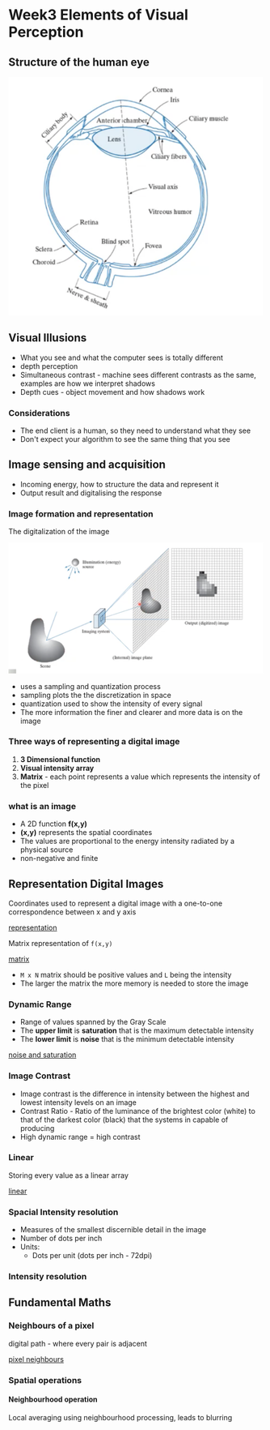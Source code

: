 # Week3 Elements of Visual Perception

## Structure of the human eye

![human eye](images/human-eye.png)

## Visual Illusions

- What you see and what the computer sees is totally different
- depth perception
- Simultaneous contrast - machine sees different contrasts as the same, examples are how we interpret shadows
- Depth cues - object movement and how shadows work

### Considerations

- The end client is a human, so they need to understand what they see
- Don't expect your algorithm to see the same thing that you see

## Image sensing and acquisition

- Incoming energy, how to structure the data and represent it
- Output result and digitalising the response

### Image formation and representation

The digitalization of the image

![digitalization](images/digitalization.png)

- uses a sampling and quantization process
- sampling plots the  the discretization in space
- quantization used to show the intensity of every signal
- The more information the finer and clearer and more data is on the image

### Three ways of representing a digital image

1. **3 Dimensional function**
2. **Visual intensity array**
3. **Matrix** - each point represents a value which represents the intensity of the pixel

### what is an image

- A 2D function **f(x,y)**
- **(x,y)** represents the spatial coordinates
- The values are proportional to the energy intensity radiated by a physical source
- non-negative and finite

## Representation Digital Images

Coordinates used to represent a digital image with a one-to-one correspondence between x and y axis

[representation](images/representation.png)

Matrix representation of `f(x,y)`

[matrix](images/matrix.png)

- `M x N` matrix should be positive values and `L` being the intensity
- The larger the matrix the more memory is needed to store the image

### Dynamic Range

- Range of values spanned by the Gray Scale
- The **upper limit** is **saturation** that is the maximum detectable intensity
- The **lower limit** is **noise** that is the minimum detectable intensity

[noise and saturation](images/noise-saturation.png)

### Image Contrast

- Image contrast is the difference in intensity between the highest and lowest intensity levels on an image
- Contrast Ratio - Ratio of the luminance of the brightest color (white) to that of the darkest color (black) that the systems in capable of producing
- High dynamic range = high contrast

### Linear

Storing every value as a linear array

[linear](images/linear.png)

### Spacial Intensity resolution

- Measures of the smallest discernible detail in the image
- Number of dots per inch
- Units:
  - Dots per unit (dots per inch - 72dpi)

### Intensity resolution

## Fundamental Maths

### Neighbours of a pixel

digital path - where every pair is adjacent

[pixel neighbours](images/pixel-neighbours.png)

### Spatial operations

#### Neighbourhood operation

Local averaging using neighbourhood processing, leads to blurring
